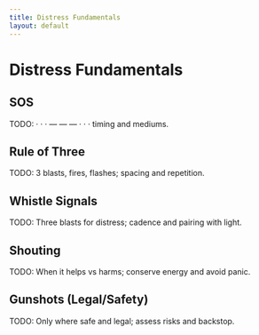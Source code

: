 ```yaml
---
title: Distress Fundamentals
layout: default
---
```


# Distress Fundamentals

## SOS
TODO: · · · — — — · · · timing and mediums.

## Rule of Three
TODO: 3 blasts, fires, flashes; spacing and repetition.

## Whistle Signals
TODO: Three blasts for distress; cadence and pairing with light.

## Shouting
TODO: When it helps vs harms; conserve energy and avoid panic.

## Gunshots (Legal/Safety)
TODO: Only where safe and legal; assess risks and backstop.
